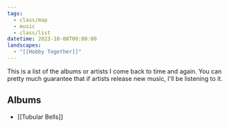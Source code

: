 ```yaml
---
tags:
  - class/map
  - music
  - class/list
datetime: 2023-10-08T00:00:00
landscapes:
  - "[[Hobby Together]]"
---
```

This is a list of the albums or artists I come back to time and again. You can pretty much guarantee that if artists release new music, I'll be listening to it.

## Albums
- [[Tubular Bells]]